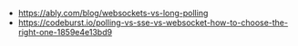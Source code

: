 - https://ably.com/blog/websockets-vs-long-polling
- https://codeburst.io/polling-vs-sse-vs-websocket-how-to-choose-the-right-one-1859e4e13bd9
